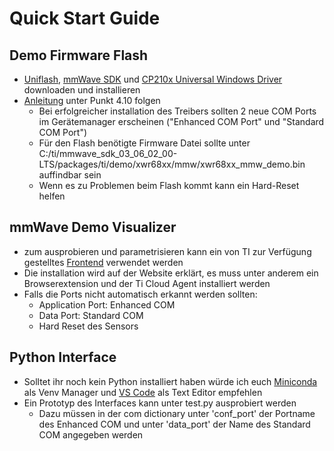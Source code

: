 # Quick Start Guide
## Demo Firmware Flash
- [Uniflash](https://www.ti.com/tool/UNIFLASH), [mmWave SDK](https://www.ti.com/tool/MMWAVE-SDK) und [CP210x Universal Windows Driver](https://www.silabs.com/developers/usb-to-uart-bridge-vcp-drivers?tab=downloads) downloaden und installieren
- [Anleitung](https://www.ti.com/lit/ug/swru546e/swru546e.pdf?ts=1709560091730&ref_url=https%253A%252F%252Fwww.ti.com%252Ftool%252FIWR6843ISK) unter Punkt 4.10 folgen
  - Bei erfolgreicher installation des Treibers sollten 2 neue COM Ports im Gerätemanager erscheinen ("Enhanced COM Port" und "Standard COM Port")
  - Für den Flash benötigte Firmware Datei sollte unter C:/ti/mmwave_sdk_03_06_02_00-LTS/packages/ti/demo/xwr68xx/mmw/xwr68xx_mmw_demo.bin auffindbar sein
  - Wenn es zu Problemen beim Flash kommt kann ein Hard-Reset helfen

## mmWave Demo Visualizer
- zum ausprobieren und parametrisieren kann ein von TI zur Verfügung gestelltes [Frontend](https://dev.ti.com/gallery/view/mmwave/mmWave_Demo_Visualizer/ver/3.6.0/) verwendet werden
- Die installation wird auf der Website erklärt, es muss unter anderem ein Browserextension und der Ti Cloud Agent installiert werden
- Falls die Ports nicht automatisch erkannt werden sollten:
  - Application Port: Enhanced COM
  - Data Port: Standard COM
  - Hard Reset des Sensors

## Python Interface
- Solltet ihr noch kein Python installiert haben würde ich euch [Miniconda](https://docs.anaconda.com/free/miniconda/miniconda-install/) als Venv Manager und [VS Code](https://code.visualstudio.com/download) als Text Editor empfehlen
- Ein Prototyp des Interfaces kann unter test.py ausprobiert werden
  - Dazu müssen in der com dictionary unter 'conf_port' der Portname des Enhanced COM und unter 'data_port' der Name des Standard COM angegeben werden

